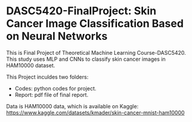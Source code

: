 # DASC5420-FinalProject: Skin Cancer Image Classification Based on Neural Networks
This is Final Project of Theoretical Machine Learning Course-DASC5420.
This study uses MLP and CNNs to classify skin cancer images in HAM10000 dataset.

This Project inculdes two folders:
* Codes: python codes for project.
* Report: pdf file of final report.

Data is HAM10000 data, which is available on Kaggle: https://www.kaggle.com/datasets/kmader/skin-cancer-mnist-ham10000

